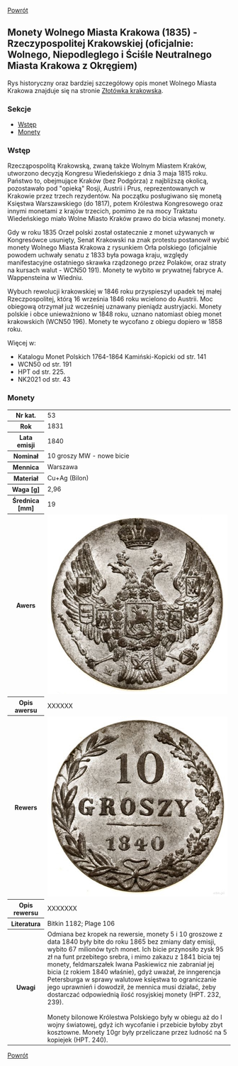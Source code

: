 [Powrót](../)


## Monety Wolnego Miasta Krakowa (1835) - Rzeczypospolitej Krakowskiej (oficjalnie: Wolnego, Niepodleglego i Ściśle Neutralnego Miasta Krakowa z Okręgiem)

Rys historyczny oraz bardziej szczegółowy opis monet Wolnego Miasta Krakowa znajduje się na stronie [Złotówka krakowska](https://pl.wikipedia.org/wiki/Z%C5%82ot%C3%B3wka_krakowska).

### Sekcje
- [Wstęp](#m1)
- [Monety](#m2)


<a id='m1'></a>
### Wstęp
Rzecząpospolitą Krakowską, zwaną także Wolnym Miastem Kraków, utworzono decyzją Kongresu Wiedeńskiego z dnia 3 maja 1815 roku. Państwo to, obejmujące Kraków (bez Podgórza) z najbliższą okolicą, pozostawało pod "opieką" Rosji, Austrii i Prus, reprezentowanych w Krakowie przez trzech rezydentów. Na początku posługiwano się monetą Księstwa Warszawskiego (do 1817), potem Królestwa Kongresowego oraz innymi monetami z krajów trzecich, pomimo że na mocy Traktatu Wiedeńskiego miało Wolne Miasto Kraków prawo do bicia własnej monety.

Gdy w roku 1835 Orzeł polski został ostatecznie z monet używanych w Kongresówce usunięty, Senat Krakowski na znak protestu postanowił wybić monety Wolnego Miasta Krakowa z rysunkiem Orła polskiego (oficjalnie powodem uchwały senatu z 1833 była powaga kraju, względy manifestacyjne ostatniego skrawka rządzonego przez Polaków, oraz straty na kursach walut - WCN50 191). Monety te wybito w prywatnej fabryce A. Wappensteina w Wiedniu.

Wybuch rewolucji krakowskiej w 1846 roku przyspieszył upadek tej małej Rzeczpospolitej, którą 16 września 1846 roku wcielono do Austrii. Moc obiegową otrzymał już wcześniej uznawany pieniądz austryjacki. Monety polskie i obce unieważniono w 1848 roku, uznano natomiast obieg monet krakowskich (WCN50 196). Monety te wycofano z obiegu dopiero w 1858 roku.

Więcej w:
- Katalogu Monet Polskich 1764-1864 Kamiński-Kopicki od str. 141
- WCN50 od str. 191
- HPT od str. 225.
- NK2021 od str. 43


<a id='m2'></a>
### Monety

<table class="center">
  <tr>
    <th>Nr kat.</th>
    <td>53</td>
  </tr>
  <tr>
    <th>Rok</th>
    <td>1831</td>
  </tr>
  <tr>
    <th>Lata emisji</th>
    <td>1840</td>
  </tr>
  <tr>
    <th>Nominał</th>
    <td>10 groszy MW - nowe bicie</td>
  </tr>
  <tr>
    <th>Mennica</th>
    <td>Warszawa</td>
  </tr>
  <tr>
    <th>Materiał</th>
    <td>Cu+Ag (Bilon)</td>
  </tr>
  <tr>
    <th>Waga [g]</th>
    <td>2,96</td>
  </tr>
  <tr>
    <th>Średnica [mm]</th>
    <td>19</td>
  </tr>
  <tr>
    <th>Awers</th>
    <td><img src="images/0051 - 1840 - 10 groszy - Krolestwo Polskie Kongresowe - awers.jpg"/></td>
  </tr>
  <tr>
    <th>Opis awersu</th>
    <td>XXXXXX</td>
  </tr>
  <tr>
    <th>Rewers</th>
    <td><img src="images/0051 - 1840 - 10 groszy - Krolestwo Polskie Kongresowe - rewers.jpg"/></td>
  </tr>
  <tr>
    <th>Opis rewersu</th>
    <td>XXXXXXX</td>
  </tr>
  <tr>
    <th>Literatura</th>
    <td>Bitkin 1182; Plage 106</td>
  </tr>
  <tr>
    <th>Uwagi</th>
    <td>Odmiana bez kropek na rewersie, monety 5 i 10 groszowe z data 1840 były bite do roku 1865 bez zmiany daty emisji, wybito 67 milionów tych monet. Ich bicie przynosiło zysk 95 zł na funt przebitego srebra, i mimo zakazu z 1841 bicia tej monety, feldmarszałek Iwana Paskiewicz nie zabraniał jej bicia (z rokiem 1840 właśnie), gdyż uważał, że inngerencja Petersburga w sprawy walutowe księstwa to ograniczanie jego uprawnień i dowodził, że mennica musi działać, żeby dostarczać odpowiednią ilość rosyjskiej monety (HPT. 232, 239). <br /><br />Monety bilonowe Królestwa Polskiego były w obiegu aż do I wojny światowej, gdyż ich wycofanie i przebicie byłoby zbyt kosztowne. Monety 10gr były przeliczane przez ludność na 5 kopiejek (HPT. 240).</td>
  </tr>
</table>


[Powrót](../)